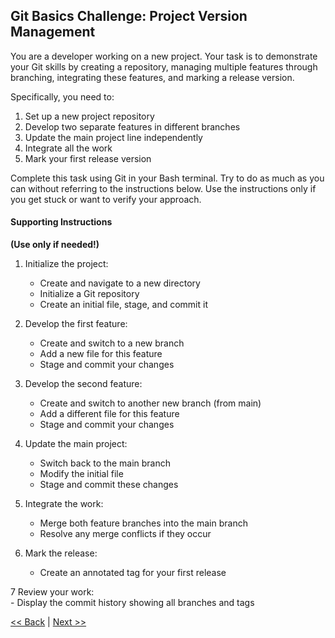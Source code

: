 ## Git Basics Challenge: Project Version Management  
  
You are a developer working on a new project. Your task is to demonstrate your Git skills by 
creating a repository, managing multiple features through branching, integrating these features, 
and marking a release version.  
  
Specifically, you need to:  
1. Set up a new project repository  
2. Develop two separate features in different branches  
3. Update the main project line independently  
4. Integrate all the work  
5. Mark your first release version  
  
Complete this task using Git in your Bash terminal. Try to do as much as you can without referring 
to the instructions below. Use the instructions only if you get stuck or want to verify your approach.  
  
  
  
####  Supporting Instructions
**(Use only if needed!)**  

1. Initialize the project:  
    - Create and navigate to a new directory  
    - Initialize a Git repository  
    - Create an initial file, stage, and commit it  
  
2. Develop the first feature:  
    - Create and switch to a new branch  
    - Add a new file for this feature  
    - Stage and commit your changes  
  
3. Develop the second feature:  
    - Create and switch to another new branch (from main)  
    - Add a different file for this feature  
    - Stage and commit your changes  
  
4. Update the main project:  
    - Switch back to the main branch  
    - Modify the initial file  
    - Stage and commit these changes  
  
5. Integrate the work:  
    - Merge both feature branches into the main branch  
    - Resolve any merge conflicts if they occur  
  
6. Mark the release:  
    - Create an annotated tag for your first release  
  
7 Review your work:  
    - Display the commit history showing all branches and tags  
  
  
[<< Back](04-git-merge-activity.md)  |  [Next >>](06-git-fork-activity.md)  
